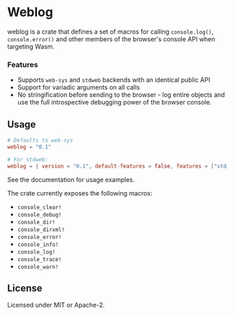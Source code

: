 # Weblog

weblog is a crate that defines a set of macros for calling `console.log()`, `console.error()` and other members of the browser's console API when targeting Wasm.

### Features

* Supports `web-sys` and `stdweb` backends with an identical public API
* Support for variadic arguments on all calls
* No stringification before sending to the browser - log entire objects and use the full introspective debugging power of the browser console.

## Usage

```toml
# Defaults to web-sys
weblog = "0.1"

# For stdweb:
weblog = { version = "0.1", default-features = false, features = ["std_web"] }
```

See the documentation for usage examples.

The crate currently exposes the following macros:

* `console_clear!`
* `console_debug!`
* `console_dir!`
* `console_dirxml!`
* `console_error!`
* `console_info!`
* `console_log!`
* `console_trace!`
* `console_warn!`

## License

Licensed under MIT or Apache-2.

